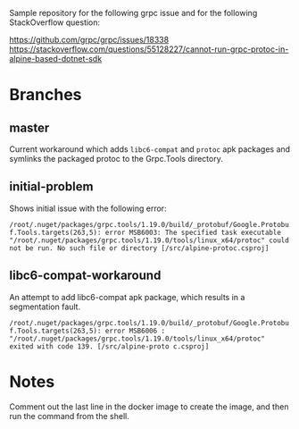 Sample repository for the following grpc issue and for the following StackOverflow question:

https://github.com/grpc/grpc/issues/18338
https://stackoverflow.com/questions/55128227/cannot-run-grpc-protoc-in-alpine-based-dotnet-sdk

# Branches
## master

Current workaround which adds `libc6-compat` and `protoc` apk packages and symlinks the packaged protoc to the Grpc.Tools directory.

## initial-problem

Shows initial issue with the following error:

   `/root/.nuget/packages/grpc.tools/1.19.0/build/_protobuf/Google.Protobuf.Tools.targets(263,5): error MSB6003: The specified task executable "/root/.nuget/packages/grpc.tools/1.19.0/tools/linux_x64/protoc" could not be run. No such file or directory [/src/alpine-protoc.csproj]`

## libc6-compat-workaround

An attempt to add libc6-compat apk package, which results in a segmentation fault.

   `/root/.nuget/packages/grpc.tools/1.19.0/build/_protobuf/Google.Protobuf.Tools.targets(263,5): error MSB6006
: "/root/.nuget/packages/grpc.tools/1.19.0/tools/linux_x64/protoc" exited with code 139. [/src/alpine-proto
c.csproj]`

# Notes
Comment out the last line in the docker image to create the image, and then run the command from the shell.
